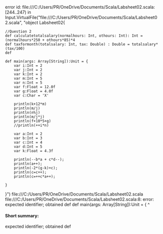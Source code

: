 error id: file:///C:/Users/PR/OneDrive/Documents/Scala/Labsheet02.scala:[244..247) in Input.VirtualFile("file:///C:/Users/PR/OneDrive/Documents/Scala/Labsheet02.scala", "object Labsheet02{

    //Question 2
    def calculatetotalsalary(normalhours: Int, othours: Int): Int = (normalhours*250 + othours*85)*4
    def taxformonth(totalsalary: Int, tax: Double) : Double = totalsalary*(tax/100)
    def  

    def main(args: Array[String]):Unit = {
        var i:Int = 2
        var j:Int = 2
        var k:Int = 2
        var m:Int = 5
        var n:Int = 5
        var f:Float = 12.0f
        var g:Float = 4.0f
        var c:Char = 'X'
        
        println(k+12*m)
        println(m/j)
        println(n%j)
        println(m/j*j)
        println(f+10*5+g)
        //println(++i*n)

        var a:Int = 2
        var b:Int = 3
        var c:Int = 4
        var d:Int = 5
        var k:Float = 4.3f

        println(--b*a + c*d--);
        println(a++);
        println(-2*(g-k)+c);
        println(c=c++);
        println(c=++c*a++);
        
    }
}")
file:///C:/Users/PR/OneDrive/Documents/Scala/Labsheet02.scala
file:///C:/Users/PR/OneDrive/Documents/Scala/Labsheet02.scala:8: error: expected identifier; obtained def
    def main(args: Array[String]):Unit = {
    ^
#### Short summary: 

expected identifier; obtained def